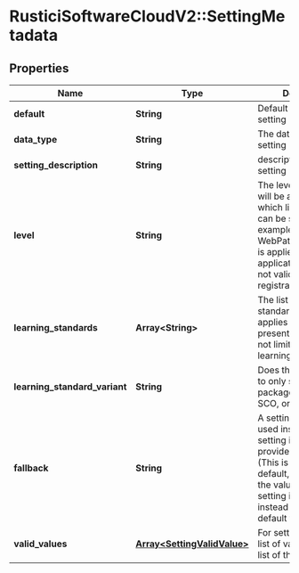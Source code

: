 # RusticiSoftwareCloudV2::SettingMetadata

## Properties
Name | Type | Description | Notes
------------ | ------------- | ------------- | -------------
**default** | **String** | Default value of this setting | [optional] 
**data_type** | **String** | The data type of this setting | [optional] 
**setting_description** | **String** | description of this setting | [optional] 
**level** | **String** | The level this setting will be applied at, which limits where it can be set. For example, WebPathToContentRoot is applied at the application level, so it&#39;s not valid to set it for a registration. | [optional] 
**learning_standards** | **Array&lt;String&gt;** | The list of learning standards this setting applies to. If not present, this setting is not limited to certain learning standards. | [optional] 
**learning_standard_variant** | **String** | Does this setting apply to only single-SCO packages, only multi-SCO, or either? | [optional] [default to &#39;either&#39;]
**fallback** | **String** | A setting that will be used instead of this setting if no value is provided for this setting (This is similar to a default, except that the the value of another setting is being used instead of a fixed default value). | [optional] 
**valid_values** | [**Array&lt;SettingValidValue&gt;**](SettingValidValue.md) | For settings with a fixed list of valid values, the list of those values | [optional] 



